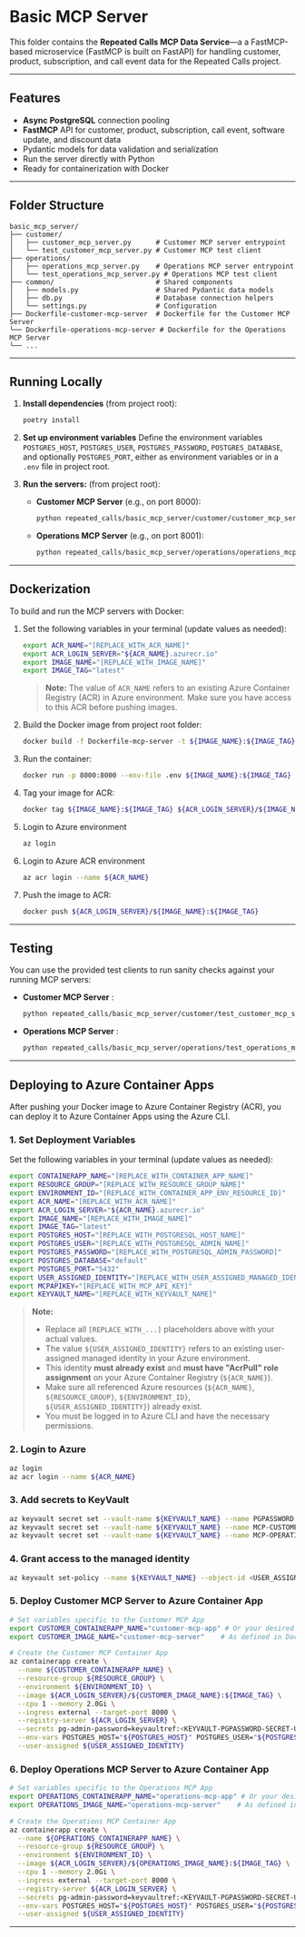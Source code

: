 # Basic MCP Server

This folder contains the **Repeated Calls MCP Data Service**—a a FastMCP-based microservice (FastMCP is built on FastAPI) for handling customer, product, subscription, and call event data for the Repeated Calls project.

---

## Features

- **Async PostgreSQL** connection pooling
- **FastMCP** API for customer, product, subscription, call event, software update, and discount data
- Pydantic models for data validation and serialization
- Run the server directly with Python
- Ready for containerization with Docker

---

## Folder Structure

```
basic_mcp_server/
├── customer/
│   ├── customer_mcp_server.py      # Customer MCP server entrypoint
│   └── test_customer_mcp_server.py # Customer MCP test client
├── operations/
│   ├── operations_mcp_server.py    # Operations MCP server entrypoint
│   └── test_operations_mcp_server.py # Operations MCP test client
├── common/                         # Shared components
│   ├── models.py                   # Shared Pydantic data models
│   ├── db.py                       # Database connection helpers
│   └── settings.py                 # Configuration
├── Dockerfile-customer-mcp-server  # Dockerfile for the Customer MCP Server
└── Dockerfile-operations-mcp-server # Dockerfile for the Operations MCP Server
└── ...
```

---

## Running Locally

1. **Install dependencies** (from project root):
    ```bash
    poetry install
    ```

2. **Set up environment variables**
   Define the environment variables `POSTGRES_HOST`, `POSTGRES_USER`, `POSTGRES_PASSWORD`, `POSTGRES_DATABASE`, and optionally `POSTGRES_PORT`, either as environment variables or in a `.env` file in project root.

3. **Run the servers:** (from project root):
    *   **Customer MCP Server** (e.g., on port 8000):
        ```bash
        python repeated_calls/basic_mcp_server/customer/customer_mcp_server.py --host 0.0.0.0 --port 8000
        ```

    *   **Operations MCP Server** (e.g., on port 8001):
        ```bash
        python repeated_calls/basic_mcp_server/operations/operations_mcp_server.py --host 0.0.0.0 --port 8001
        ```


---

## Dockerization
To build and run the MCP servers with Docker:

1. Set the following variables in your terminal (update values as needed):
    ```bash
    export ACR_NAME="[REPLACE_WITH_ACR_NAME]"
    export ACR_LOGIN_SERVER="${ACR_NAME}.azurecr.io"
    export IMAGE_NAME="[REPLACE_WITH_IMAGE_NAME]"
    export IMAGE_TAG="latest"
    ```

    > **Note:** The value of `ACR_NAME` refers to an existing Azure Container Registry (ACR) in Azure environment.
    > Make sure you have access to this ACR before pushing images.

2. Build the Docker image from project root folder:
    ```bash
    docker build -f Dockerfile-mcp-server -t ${IMAGE_NAME}:${IMAGE_TAG} .
    ```
3. Run the container:
    ```bash
    docker run -p 8000:8000 --env-file .env ${IMAGE_NAME}:${IMAGE_TAG}
    ```
4. Tag your image for ACR:
    ```bash
    docker tag ${IMAGE_NAME}:${IMAGE_TAG} ${ACR_LOGIN_SERVER}/${IMAGE_NAME}:${IMAGE_TAG}
    ```
5. Login to Azure environment
    ```bash
    az login
    ```
6. Login to Azure ACR environment
    ```bash
    az acr login --name ${ACR_NAME}
    ```
7. Push the image to ACR:
    ```bash
    docker push ${ACR_LOGIN_SERVER}/${IMAGE_NAME}:${IMAGE_TAG}
    ```

---

## Testing

You can use the provided test clients to run sanity checks against your running MCP servers:

*   **Customer MCP Server** :
    ```bash
    python repeated_calls/basic_mcp_server/customer/test_customer_mcp_server.py --host localhost:8000 --customer 7 --product 101
    ```

*   **Operations MCP Server** :
    ```bash
    python repeated_calls/basic_mcp_server/operations/test_operations_mcp_server.py --host localhost:8001 --product 101
    ```

---

## Deploying to Azure Container Apps

After pushing your Docker image to Azure Container Registry (ACR), you can deploy it to Azure Container Apps using the Azure CLI.

### 1. Set Deployment Variables

Set the following variables in your terminal (update values as needed):

```bash
export CONTAINERAPP_NAME="[REPLACE_WITH_CONTAINER_APP_NAME]"
export RESOURCE_GROUP="[REPLACE_WITH_RESOURCE_GROUP_NAME]"
export ENVIRONMENT_ID="[REPLACE_WITH_CONTAINER_APP_ENV_RESOURCE_ID]"
export ACR_NAME="[REPLACE_WITH_ACR_NAME]"
export ACR_LOGIN_SERVER="${ACR_NAME}.azurecr.io"
export IMAGE_NAME="[REPLACE_WITH_IMAGE_NAME]"
export IMAGE_TAG="latest"
export POSTGRES_HOST="[REPLACE_WITH_POSTGRESQL_HOST_NAME]"
export POSTGRES_USER="[REPLACE_WITH_POSTGRESQL_ADMIN_NAME]"
export POSTGRES_PASSWORD="[REPLACE_WITH_POSTGRESQL_ADMIN_PASSWORD]"
export POSTGRES_DATABASE="default"
export POSTGRES_PORT="5432"
export USER_ASSIGNED_IDENTITY="[REPLACE_WITH_USER_ASSIGNED_MANAGED_IDENTITY]"
export MCPAPIKEY="[REPLACE_WITH_MCP_API_KEY]"
export KEYVAULT_NAME="[REPLACE_WITH_KEYVAULT_NAME]"
```

> **Note:**
> - Replace all `[REPLACE_WITH_...]` placeholders above with your actual values.
> - The value `${USER_ASSIGNED_IDENTITY}` refers to an existing user-assigned managed identity in your Azure environment.
> - This identity **must already exist** and **must have "AcrPull" role assignment** on your Azure Container Registry (`${ACR_NAME}`).
> - Make sure all referenced Azure resources (`${ACR_NAME}`, `${RESOURCE_GROUP}`, `${ENVIRONMENT_ID}`, `${USER_ASSIGNED_IDENTITY}`) already exist.
> - You must be logged in to Azure CLI and have the necessary permissions.

### 2. Login to Azure 
```bash
az login
az acr login --name ${ACR_NAME}
```

### 3. Add secrets to KeyVault
```bash
az keyvault secret set --vault-name ${KEYVAULT_NAME} --name PGPASSWORD --value "<your-password>"
az keyvault secret set --vault-name ${KEYVAULT_NAME} --name MCP-CUSTOMERS-API-KEY --value "<your-api-key>"
az keyvault secret set --vault-name ${KEYVAULT_NAME} --name MCP-OPERATIONS-API-KEY --value "<your-api-key>"
```

### 4. Grant access to the managed identity
```bash
az keyvault set-policy --name ${KEYVAULT_NAME} --object-id <USER_ASSIGNED_IDENTITY_OBJECT_ID> --secret-permissions get
```

### 5. Deploy Customer MCP Server to Azure Container App

```bash
# Set variables specific to the Customer MCP App
export CUSTOMER_CONTAINERAPP_NAME="customer-mcp-app" # Or your desired app name
export CUSTOMER_IMAGE_NAME="customer-mcp-server"    # As defined in Dockerization

# Create the Customer MCP Container App
az containerapp create \
  --name ${CUSTOMER_CONTAINERAPP_NAME} \
  --resource-group ${RESOURCE_GROUP} \
  --environment ${ENVIRONMENT_ID} \
  --image ${ACR_LOGIN_SERVER}/${CUSTOMER_IMAGE_NAME}:${IMAGE_TAG} \
  --cpu 1 --memory 2.0Gi \
  --ingress external --target-port 8000 \
  --registry-server ${ACR_LOGIN_SERVER} \
  --secrets pg-admin-password=keyvaultref:<KEYVAULT-PGPASSWORD-SECRET-URL>,identityref:<USERASSIGNED-MANAGED-DENTITY-URL> mcp-api-key=keyvaultref:<KEYVAULT-MCP-CUSTOMERS-API-KEY-SECRET-URL>,identityref:<USERASSIGNED-MANAGED-DENTITY-URL> \
  --env-vars POSTGRES_HOST="${POSTGRES_HOST}" POSTGRES_USER="${POSTGRES_USER}" POSTGRES_PASSWORD=secretref:pg-admin-password POSTGRES_DATABASE="${POSTGRES_DATABASE}" POSTGRES_PORT="${POSTGRES_PORT}" MCPAPIKEY=secretref:mcp-api-key \
  --user-assigned ${USER_ASSIGNED_IDENTITY}
```
### 6. Deploy Operations MCP Server to Azure Container App

```bash
# Set variables specific to the Operations MCP App
export OPERATIONS_CONTAINERAPP_NAME="operations-mcp-app" # Or your desired app name
export OPERATIONS_IMAGE_NAME="operations-mcp-server"    # As defined in Dockerization

# Create the Operations MCP Container App
az containerapp create \
  --name ${OPERATIONS_CONTAINERAPP_NAME} \
  --resource-group ${RESOURCE_GROUP} \
  --environment ${ENVIRONMENT_ID} \
  --image ${ACR_LOGIN_SERVER}/${OPERATIONS_IMAGE_NAME}:${IMAGE_TAG} \
  --cpu 1 --memory 2.0Gi \
  --ingress external --target-port 8000 \
  --registry-server ${ACR_LOGIN_SERVER} \
  --secrets pg-admin-password=keyvaultref:<KEYVAULT-PGPASSWORD-SECRET-URL>,identityref:<USERASSIGNED-MANAGED-DENTITY-URL> mcp-api-key=keyvaultref:<KEYVAULT-MCP-CUSTOMERS-API-KEY-SECRET-URL>,identityref:<USERASSIGNED-MANAGED-DENTITY-URL> \
  --env-vars POSTGRES_HOST="${POSTGRES_HOST}" POSTGRES_USER="${POSTGRES_USER}" POSTGRES_PASSWORD=secretref:pg-admin-password POSTGRES_DATABASE="${POSTGRES_DATABASE}" POSTGRES_PORT="${POSTGRES_PORT}" MCPAPIKEY=secretref:mcp-api-key \
  --user-assigned ${USER_ASSIGNED_IDENTITY}
```

---
